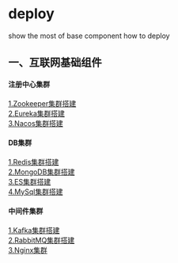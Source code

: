 # deploy
show the most of base component how to deploy

## 一、互联网基础组件
#### 注册中心集群
[1.Zookeeper集群搭建](/component/register/zookeeper.md)   \
[2.Eureka集群搭建](/component/register/eureka.md)    \
[3.Nacos集群搭建](/component/register/nacos.md)     

#### DB集群
[1.Redis集群搭建](/component/db/redis.md)   \
[2.MongoDB集群搭建](/component/db/mongodb.md)   \
[3.ES集群搭建](/component/db/elasticsearch.md)   \
[4.MySql集群搭建](/component/db/elasticsearch.md)    

#### 中间件集群
[1.Kafka集群搭建](/component/mid/kafka.md)  \
[2.RabbitMQ集群搭建](/component/mid/kafka.md)   \
[3.Nginx集群](/component/mid/nginx.md)

